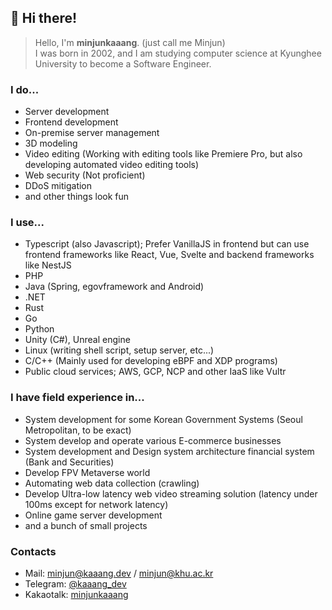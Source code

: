 ﻿## :wave: Hi there!
> Hello, I'm **minjunkaaang**. (just call me Minjun)\
> I was born in 2002, and I am studying computer science at Kyunghee University to become a Software Engineer.

### I do...
- Server development
- Frontend development
- On-premise server management
- 3D modeling
- Video editing (Working with editing tools like Premiere Pro, but also developing automated video editing tools)
- Web security (Not proficient)
- DDoS mitigation
- and other things look fun

### I use...
- Typescript (also Javascript); Prefer VanillaJS in frontend but can use frontend frameworks like React, Vue, Svelte and backend frameworks like NestJS
- PHP
- Java (Spring, egovframework and Android)
- .NET
- Rust
- Go
- Python
- Unity (C#), Unreal engine
- Linux (writing shell script, setup server, etc...)
- C/C++ (Mainly used for developing eBPF and XDP programs)
- Public cloud services; AWS, GCP, NCP and other IaaS like Vultr

### I have field experience in...
- System development for some Korean Government Systems (Seoul Metropolitan, to be exact)
- System develop and operate various E-commerce businesses
- System development and Design system architecture financial system (Bank and Securities)
- Develop FPV Metaverse world
- Automating web data collection (crawling)
- Develop Ultra-low latency web video streaming solution (latency under 100ms except for network latency)
- Online game server development
- and a bunch of small projects

### Contacts
- Mail: [minjun@kaaang.dev](mailto:minjun@kaaang.dev) / [minjun@khu.ac.kr](mailto:minjun@khu.ac.kr)
- Telegram: [@kaaang_dev](https://t.me/kaaang_dev)
- Kakaotalk: [minjunkaaang](http://qr.kakao.com/talk/UPsHdV0uCa2SmximzcqnAEEr1KM-)
